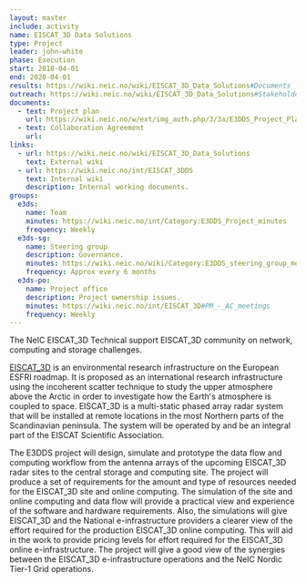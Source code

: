 ```yaml
---
layout: master
include: activity
name: EISCAT_3D Data Solutions
type: Project
leader: john-white
phase: Execution
start: 2018-04-01
end: 2020-04-01
results: https://wiki.neic.no/wiki/EISCAT_3D_Data_Solutions#Documents
outreach: https://wiki.neic.no/wiki/EISCAT_3D_Data_Solutions#Stakeholder_meetings
documents:
  - text: Project plan
    url: https://wiki.neic.no/w/ext/img_auth.php/3/3a/E3DDS_Project_Plan_v1.pdf
  - text: Collaboration Agreement
    url: 
links:
  - url: https://wiki.neic.no/wiki/EISCAT_3D_Data_Solutions
    text: External wiki
  - url: https://wiki.neic.no/int/EISCAT_3DDS
    text: Internal wiki
    description: Internal working documents.
groups:
  e3ds:
    name: Team
    minutes: https://wiki.neic.no/int/Category:E3DDS_Project_minutes
    frequency: Weekly
  e3ds-sg:
    name: Steering group
    description: Governance.
    minutes: https://wiki.neic.no/wiki/Category:E3DDS_steering_group_meetings
    frequency: Approx every 6 months
  e3ds-po:
    name: Project office
    description: Project ownership issues.
    minutes: https://wiki.neic.no/int/EISCAT_3D#PM_-_AC_meetings
    frequency: Weekly
---
```


The NeIC EISCAT_3D Technical support EISCAT_3D community on network, computing
and storage challenges.

[EISCAT_3D](https://eiscat3d.se) is an environmental research infrastructure on
the European ESFRI roadmap. It is proposed as an international research
infrastructure using the incoherent scatter technique to study the upper
atmosphere above the Arctic in order to investigate how the Earth's atmosphere
is coupled to space. EISCAT_3D is a multi-static phased array radar system that
will be installed at remote locations in the most Northern parts of the
Scandinavian peninsula. The system will be operated by and be an integral part
of the EISCAT Scientific Association.

The E3DDS project will design, simulate and prototype the data flow and computing
workflow from the antenna arrays of the upcoming EISCAT_3D radar sites to the
central storage and computing site.
The project will produce a set of requirements for the amount and type of
resources needed for the EISCAT_3D site and online computing. The simulation of
the site and online computing and data flow will provide a practical view and
experience of the software and hardware requirements. Also, the simulations will give
EISCAT_3D and the National e-infrastructure providers
a clearer view of the effort required for the production
EISCAT_3D online computing.
This will aid in the work to provide pricing levels for
effort required for the EISCAT_3D online e-infrastructure.
The project will give a
good view of the synergies between the EISCAT_3D e-infrastructure operations and
the NeIC Nordic Tier-1 Grid operations.